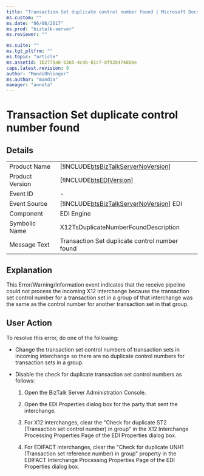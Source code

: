 ```yaml
---
title: "Transaction Set duplicate control number found | Microsoft Docs"
ms.custom: ""
ms.date: "06/08/2017"
ms.prod: "biztalk-server"
ms.reviewer: ""

ms.suite: ""
ms.tgt_pltfrm: ""
ms.topic: "article"
ms.assetid: 1b2779a0-b365-4c4b-81c7-8f9284748b6e
caps.latest.revision: 9
author: "MandiOhlinger"
ms.author: "mandia"
manager: "anneta"
---
```

# Transaction Set duplicate control number found
## Details  
  
|||  
|-|-|  
|Product Name|[!INCLUDE[btsBizTalkServerNoVersion](../includes/btsbiztalkservernoversion-md.md)]|  
|Product Version|[!INCLUDE[btsEDIVersion](../includes/btsediversion-md.md)]|  
|Event ID|-|  
|Event Source|[!INCLUDE[btsBizTalkServerNoVersion](../includes/btsbiztalkservernoversion-md.md)] EDI|  
|Component|EDI Engine|  
|Symbolic Name|X12TsDuplicateNumberFoundDescription|  
|Message Text|Transaction Set duplicate control number found|  
  
## Explanation  
 This Error/Warning/Information event indicates that the receive pipeline could not process the incoming X12 interchange because the transaction set control number for a transaction set in a group of that interchange was the same as the control number for another transaction set in that group.  
  
## User Action  
 To resolve this error, do one of the following:  
  
-   Change the transaction set control numbers of transaction sets in incoming interchange so there are no duplicate control numbers for transaction sets in a group.  
  
-   Disable the check for duplicate transaction set control numbers as follows:  
  
    1.  Open the BizTalk Server Administration Console.  
  
    2.  Open the EDI Properties dialog box for the party that sent the interchange.  
  
    3.  For X12 interchanges, clear the "Check for duplicate ST2 (Transaction set control number) in group" in the X12 Interchange Processing Properties Page of the EDI Properties dialog box.  
  
    4.  For EDIFACT interchanges, clear the "Check for duplicate UNH1 (Transaction set reference number) in group" property in the EDIFACT Interchange Processing Properties Page of the EDI Properties dialog box.